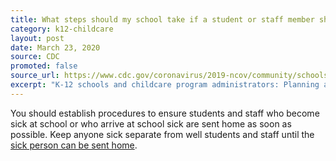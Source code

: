 ```yaml
---
title: What steps should my school take if a student or staff member shows symptoms of COVID-19?
category: k12-childcare
layout: post
date: March 23, 2020
source: CDC
promoted: false
source_url: https://www.cdc.gov/coronavirus/2019-ncov/community/schools-childcare/schools-faq.html
excerpt: "K-12 schools and childcare program administrators: Planning and preparedness"
---
```


You should establish procedures to ensure students and staff who become sick at school or who arrive at school sick are sent home as soon as possible. Keep anyone sick separate from well students and staff until the [sick person can be sent home](https://www.cdc.gov/coronavirus/2019-ncov/if-you-are-sick/steps-when-sick.html).